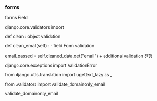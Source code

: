 ### forms

forms.Field

django.core.validators import 

def clean : object validation

def clean_email(self) : - field Form validation 

   email_passed = self.cleaned_data.get("email") + additional validation 진행 

django.core.exceptions import ValidationError 

from django.utils.translation import ugettext_lazy as _

from .validators import validate_domainonly_email 

validate_domainonly_email
